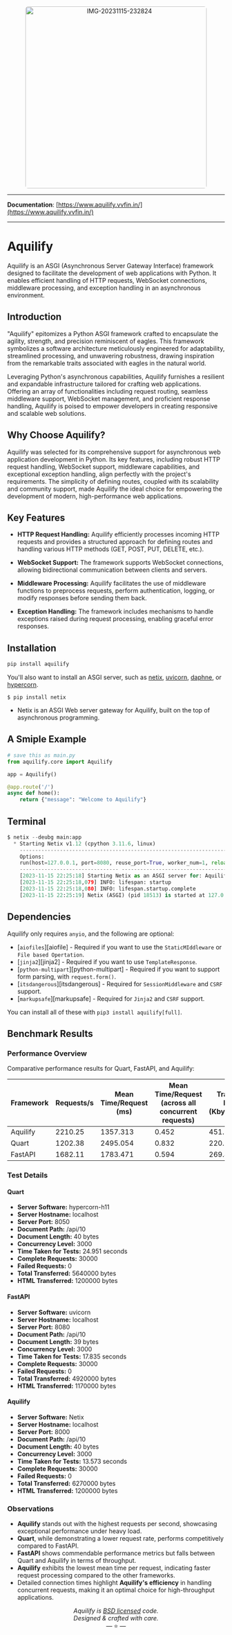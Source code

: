 <div align="center">
  <a href="#"><img src="https://i.ibb.co/hXF5Znx/IMG-20231115-232824.png" alt="IMG-20231115-232824" style="border-radius: 6px;" width="420px" alt="Aquilify"></a>
</div>

---

**Documentation**: [https://www.aquilify.vvfin.in/](https://www.aquilify.vvfin.in/)

---

# Aquilify

Aquilify is an ASGI (Asynchronous Server Gateway Interface) framework designed to facilitate the development of web applications with Python. It enables efficient handling of HTTP requests, WebSocket connections, middleware processing, and exception handling in an asynchronous environment.

## Introduction
"Aquilify" epitomizes a Python ASGI framework crafted to encapsulate the agility, strength, and precision reminiscent of eagles. This framework symbolizes a software architecture meticulously engineered for adaptability, streamlined processing, and unwavering robustness, drawing inspiration from the remarkable traits associated with eagles in the natural world.

Leveraging Python's asynchronous capabilities, Aquilify furnishes a resilient and expandable infrastructure tailored for crafting web applications. Offering an array of functionalities including request routing, seamless middleware support, WebSocket management, and proficient response handling, Aquilify is poised to empower developers in creating responsive and scalable web solutions.

## Why Choose Aquilify?

Aquilify was selected for its comprehensive support for asynchronous web application development in Python. Its key features, including robust HTTP request handling, WebSocket support, middleware capabilities, and exceptional exception handling, align perfectly with the project's requirements. The simplicity of defining routes, coupled with its scalability and community support, made Aquilify the ideal choice for empowering the development of modern, high-performance web applications.

## Key Features

- **HTTP Request Handling:** Aquilify efficiently processes incoming HTTP requests and provides a structured approach for defining routes and handling various HTTP methods (GET, POST, PUT, DELETE, etc.).

- **WebSocket Support:** The framework supports WebSocket connections, allowing bidirectional communication between clients and servers.

- **Middleware Processing:** Aquilify facilitates the use of middleware functions to preprocess requests, perform authentication, logging, or modify responses before sending them back.

- **Exception Handling:** The framework includes mechanisms to handle exceptions raised during request processing, enabling graceful error responses.

## Installation

```bash
pip install aquilify
```

You'll also want to install an ASGI server, such as [netix](), [uvicorn](http://www.uvicorn.org/), [daphne](https://github.com/django/daphne/), or [hypercorn](https://pgjones.gitlab.io/hypercorn/).

```shell
$ pip install netix
```

- Netix is an ASGI Web server gateway for Aquilify, built on the top of asynchronous programming.
## A Smiple Example

```python
# save this as main.py
from aquilify.core import Aquilify

app = Aquilify()

@app.route('/')
async def home():
    return {"message": "Welcome to Aquilify"}
```
## Terminal

```python
$ netix --deubg main:app
  * Starting Netix v1.12 (cpython 3.11.6, linux)
    -----------------------------------------------------------------------
    Options:
    run(host=127.0.0.1, port=8080, reuse_port=True, worker_num=1, reload=True, app=lo:app, log_level=DEBUG)
    -------------------------------- ---------------------------------------
    [2023-11-15 22:25:18] Starting Netix as an ASGI server for: Aquilify
    [2023-11-15 22:25:18,079] INFO: lifespan: startup
    [2023-11-15 22:25:18,080] INFO: lifespan.startup.complete
    [2023-11-15 22:25:19] Netix (ASGI) (pid 18513) is started at 127.0.0.1 port 8080
```

## Dependencies


Aquilify only requires `anyio`, and the following are optional:

* [`aiofiles`][aiofile] - Required if you want to use the `StaticMIddleware` or `File based Opertation`.
* [`jinja2`][jinja2] - Required if you want to use `TemplateResponse`.
* [`python-multipart`][python-multipart] - Required if you want to support form parsing, with `request.form()`.
* [`itsdangerous`][itsdangerous] - Required for `SessionMiddleware` and `CSRF` support.
* [`markupsafe`][markupsafe] - Required for `Jinja2` and `CSRF` support.

You can install all of these with `pip3 install aquilify[full]`.

## Benchmark Results

### Performance Overview

Comparative performance results for Quart, FastAPI, and Aquilify:

| Framework   | Requests/s | Mean Time/Request (ms) | Mean Time/Request (across all concurrent requests) | Transfer Rate (Kbytes/sec) |
|-------------|------------|------------------------|----------------------------------------------------|----------------------------|
| Aquilify    | 2210.25    | 1357.313               | 0.452                                              | 451.12                     |
| Quart       | 1202.38    | 2495.054               | 0.832                                              | 220.75                     |
| FastAPI     | 1682.11    | 1783.471               | 0.594                                              | 269.40                     |

### Test Details

#### Quart
- **Server Software:** hypercorn-h11
- **Server Hostname:** localhost
- **Server Port:** 8050
- **Document Path:** /api/10
- **Document Length:** 40 bytes
- **Concurrency Level:** 3000
- **Time Taken for Tests:** 24.951 seconds
- **Complete Requests:** 30000
- **Failed Requests:** 0
- **Total Transferred:** 5640000 bytes
- **HTML Transferred:** 1200000 bytes

#### FastAPI
- **Server Software:** uvicorn
- **Server Hostname:** localhost
- **Server Port:** 8080
- **Document Path:** /api/10
- **Document Length:** 39 bytes
- **Concurrency Level:** 3000
- **Time Taken for Tests:** 17.835 seconds
- **Complete Requests:** 30000
- **Failed Requests:** 0
- **Total Transferred:** 4920000 bytes
- **HTML Transferred:** 1170000 bytes

#### Aquilify
- **Server Software:** Netix
- **Server Hostname:** localhost
- **Server Port:** 8000
- **Document Path:** /api/10
- **Document Length:** 40 bytes
- **Concurrency Level:** 3000
- **Time Taken for Tests:** 13.573 seconds
- **Complete Requests:** 30000
- **Failed Requests:** 0
- **Total Transferred:** 6270000 bytes
- **HTML Transferred:** 1200000 bytes

### Observations

- **Aquilify** stands out with the highest requests per second, showcasing exceptional performance under heavy load.
- **Quart**, while demonstrating a lower request rate, performs competitively compared to FastAPI.
- **FastAPI** shows commendable performance metrics but falls between Quart and Aquilify in terms of throughput.
- **Aquilify** exhibits the lowest mean time per request, indicating faster request processing compared to the other frameworks.
- Detailed connection times highlight **Aquilify's efficiency** in handling concurrent requests, making it an optimal choice for high-throughput applications.

<p align="center"><i>Aquilify is <a href="https://github.com/embrake/aquilify/blob/master/LICENSE">BSD licensed</a> code.<br/>Designed & crafted with care.</i></br>&mdash; ⭐️ &mdash;</p>